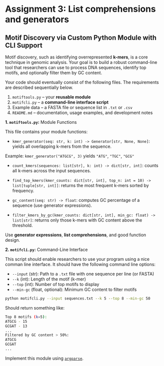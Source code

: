 # Assignment 3: List comprehensions and generators


## Motif Discovery via Custom Python Module with CLI Support

Motif discovery, such as identifying overrepresented **k-mers**, is a core technique in genomic analysis. Your goal is to build a robust command-line tool that researchers can use to process DNA sequences, identify top motifs, and optionally filter them by GC content.

Your code should eventually consist of the following files. The requirements are described sequentially below.

1. `motiftools.py` – your **reusable module**
2. `motifcli.py` – a **command-line interface script**
3. Example data – a FASTA file or sequence list in `.txt` or `.csv`
4. `README.md` – documentation, usage examples, and development notes


__1. `motiftools.py`:__ Module Functions

This file contains your module functions: 

- `kmer_generator(seq: str, k: int) -> Generator[str, None, None]`:  yields all overlapping k-mers from the sequence.

Example: `kmer_generator("ATGCG", 3)` yields `"ATG"`, `"TGC"`, `"GCG"`


- `count_kmers(sequences: list[str], k: int) -> dict[str, int]`: counts all k-mers across the input sequences.


- `find_top_kmers(kmer_counts: dict[str, int], top_n: int = 10) -> list[tuple[str, int]]`: returns the most frequent k-mers sorted by frequency.


- `gc_content(seq: str) -> float`: computes GC percentage of a sequence (use generator expressions).

- `filter_kmers_by_gc(kmer_counts: dict[str, int], min_gc: float) -> list[str]`: returns only those k-mers with GC content above the threshold.

Use **generator expressions**, **list comprehensions**, and good function design.

__2. `motifcli.py`:__ Command-Line Interface

This script should enable researchers to use your program using a nice comman line interface. It should have the following command line options:

- `--input` (str): Path to a `.txt` file with one sequence per line (or FASTA)
- `--k` (int): Length of the motif (k-mer)
- `--top` (int): Number of top motifs to display
- `--min-gc` (float, optional): Minimum GC content to filter motifs

```bash
python motifcli.py --input sequences.txt --k 5 --top 8 --min-gc 50
```

Should return something like:

```bash
Top 8 motifs (k=5):
ATGCG - 15
GCGAT - 13
...
Filtered by GC content > 50%:
ATGCG
GCGAT
...
```

Implement this module using [`argparse`](https://docs.python.org/3/library/argparse.html).